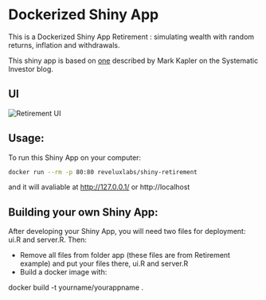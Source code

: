 Dockerized Shiny App
=======================

This is a Dockerized Shiny App Retirement : simulating wealth with random returns, inflation and withdrawals.

This shiny app is based on [one](https://systematicinvestor.wordpress.com/2012/08/14/adaptive-asset-allocation/) described by Mark Kapler on the Systematic Investor blog.

## UI

![Retirement UI](https:https://github.com/reveluxlabs/shiny-retirement/raw/master/retirement_ui.png "Retirement UI")


## Usage:

To run this Shiny App on your computer:

```sh
docker run --rm -p 80:80 reveluxlabs/shiny-retirement
```

and it will avaliable at http://127.0.0.1/ or http://localhost

## Building your own Shiny App:

After developing your Shiny App, you will need two files for deployment: ui.R and server.R. Then:

* Remove all files from folder app (these files are from Retirement example) and put your files there, ui.R and server.R
* Build a docker image with:

docker build -t yourname/yourappname .
```



